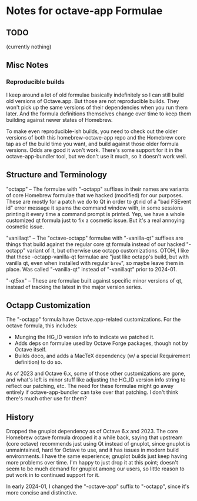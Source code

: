 # Notes for octave-app Formulae

## TODO

(currently nothing)

## Misc Notes

### Reproducible builds

I keep around a lot of old formulae basically indefinitely so I can still build old versions of Octave.app. But those are not reproducible builds. They won't pick up the same versions of their dependencies when you run them later. And the formula definitions themselves change over time to keep them building against newer states of Homebrew.

To make even reproducible-ish builds, you need to check out the older versions of both this homebrew-octave-app repo and the Homebrew core tap as of the build time you want, and build against those older formula versions. Odds are good it won't work. There's some support for it in the octave-app-bundler tool, but we don't use it much, so it doesn't work well.

## Structure and Terminology

"octapp" – The formulae with "-octapp" suffixes in their names are variants of core Homebrew formulae that we hacked (modified) for our purposes. These are mostly for a patch we do to Qt in order to gt rid of a "bad FSEvent id" error message it spams the command window with, in some sessions printing it every time a command prompt is printed. Yep, we have a whole customized qt formula just to fix a cosmetic issue. But it's a real annoying cosmetic issue.

"vanillaqt" – The "octave-octapp" formulae with "-vanilla-qt" suffixes are things that build against the regular core qt formula instead of our hacked "-octapp" variant of it, but otherwise use octapp customizations. OTOH, I like that these -octapp-vanilla-qt formulae are "just like octapp's build, but with vanilla qt, even when installed with regular `brew`", so maybe leave them in place. Was called "-vanilla-qt" instead of "-vanillaqt" prior to 2024-01.

"-qt5xx" – These are formulae built against specific minor versions of qt, instead of tracking the latest in the major version series.

## Octapp Customization

The "-octapp" formula have Octave.app-related customizations. For the octave formula, this includes:

* Munging the HG_ID version info to indicate we patched it.
* Adds deps on formulae used by Octave Forge packages, though not by Octave itself.
* Builds doco, and adds a MacTeX dependency (w/ a special Requirement definition) to do so.

As of 2023 and Octave 6.x, some of those other customizations are gone, and what's left is minor stuff like adjusting the HG_ID version info string to reflect our patching, etc. The need for these formulae might go away entirely if octave-app-bundler can take over that patching. I don't think there's much other use for them?

## History

Dropped the gnuplot dependency as of Octave 6.x and 2023. The core Homebrew octave formula dropped it a while back, saying that upstream (core octave) recommends just using Qt instead of gnuplot, since gnuplot is unmaintained, hard for Octave to use, and it has issues in modern build environments. I have the same experience; gnuplot builds just keep having more problems over time. I'm happy to just drop it at this point; doesn't seem to be much demand for gnuplot among our users, so little reason to put work in to continued support for it.

In early 2024-01, I changed the "-octave-app" suffix to "-octapp", since it's more concise and distinctive.
